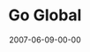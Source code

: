 ---
layout: message
category: message
series: "Go Home"
title: "Go Global"
date: 2007-06-09-00-00
message_id: 15
sc-permalink-url: "http://soundcloud.com/crdschurch/go-global"
audio: "http://s3.amazonaws.com/crossroads-media/messages/audio/Go_Home_05_GO_Global_06-10-07_Tome.mp3"
audio-duration: "35:10"
tag: 
 - mamelodi
 - south-africa
 - serving
 - tome
 - world
 - missions
 - poor
 - mission
explicit: false
---